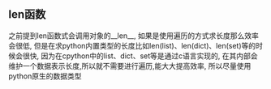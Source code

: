 ## len函数
之前提到len函数式会调用对象的\_\_len\_\_, 如果是使用遍历的方式求长度那么效率会很低, 但是在求python内置类型的长度比如len(list)、len(dict)、len(set)等的时候会很快, 因为在cpython中的list、dict、set等是通过c语言实现的, 在其内部会维护一个数据表示长度,所以就不需要进行遍历,能大大提高效率, 所以尽量使用python原生的数据类型
